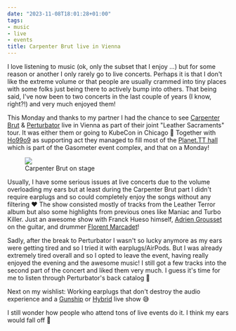 ```yaml
---
date: "2023-11-08T18:01:28+01:00"
tags:
- music
- live
- events
title: Carpenter Brut live in Vienna
---
```



I love listening to music (ok, only the subset that I enjoy ...) but for some reason or another I only rarely go to live concerts. Perhaps it is that I don't like the extreme volume or that people are usually crammed into tiny places with some folks just being there to actively bump into others. That being said, I've now been to two concerts in the last couple of years (I know, right?!) and very much enjoyed them!

This Monday and thanks to my partner I had the chance to see [Carpenter Brut](https://www.noquarterprod.com) & [Perturbator](https://perturbator.bandcamp.com/) live in Vienna as part of their joint "Leather Sacraments" tour. It was either them or going to KubeCon in Chicago 🤣 Together with [Ho99o9](https://ho99o9.com) as supporting act they managed to fill most of the [Planet.TT hall](https://planet.tt) which is part of the Gasometer event complex, and that on a Monday!

<figure>
<img src="https://zerokspot.com/api/photos/2023/11/08/IMG_1386.jpeg?profile=1024">
<figcaption>Carpenter Brut on stage</figcaption>
</figure>

Usually, I have some serious issues at live concerts due to the volume overloading my ears but at least during the Carpenter Brut part I didn't require earplugs and so could completely enjoy the songs without any filtering ❤  The show consisted mostly of tracks from the Leather Terror album but also some highlights from previous ones like Maniac and Turbo Killer. Just an awesome show with Franck Hueso himself, [Adrien Grousset](https://www.solar-guitars.com/artists/adrien-grousset-carpenter-brut/) on the guitar, and drummer [Florent Marcadet](https://www.instagram.com/florentmarcadet/)!

Sadly, after the break to Perturbator I wasn't so lucky anymore as my ears were getting tired and so I tried it with earplugs/AirPods. But I was already extremely tired overall and so I opted to leave the event, having really enjoyed the evening and the awesome music! I still got a few tracks into the second part of the concert and liked them very much. I guess it's time for me to listen through Perturbator's back catalog 🙂

Next on my wishlist: Working earplugs that don't destroy the audio experience and a [Gunship](https://www.gunshipmusic.com) or [Hybrid](https://www.hybridband.com) live show 😅

I still wonder how people who attend tons of live events do it. I think my ears would fall off 🤪